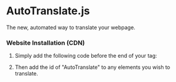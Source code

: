 # AutoTranslate.js
The new, automated way to translate your webpage.

### Website Installation (CDN)
1. Simply add the following code before the end of your <body> tag:
  
<code><script src="https://renovatesoftware.com:140/js/AutoTranslate.js"></script></code>
  
2. Then add the id of "AutoTranslate" to any elements you wish to translate.
